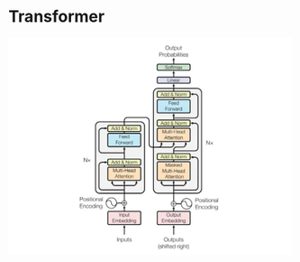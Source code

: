 # Transformer

![Transformer_model](https://raw.githubusercontent.com/Flower-Melon/image/main/img/2025/Transformer_model.png)